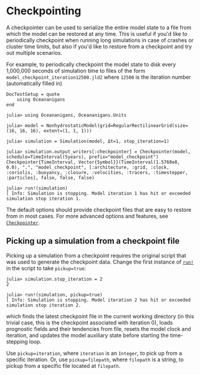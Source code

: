 # Checkpointing

A checkpointer can be used to serialize the entire model state to a file from which the model can be restored at any
time. This is useful if you'd like to periodically checkpoint when running long simulations in case of crashes or
cluster time limits, but also if you'd like to restore from a checkpoint and try out multiple scenarios.

For example, to periodically checkpoint the model state to disk every 1,000,000 seconds of simulation time to files of
the form `model_checkpoint_iteration12500.jld2` where `12500` is the iteration number (automatically filled in)

```@meta
DocTestSetup = quote
    using Oceananigans
end
```

```@example checkpointing
julia> using Oceananigans, Oceananigans.Units

julia> model = NonhydrostaticModel(grid=RegularRectilinearGrid(size=(16, 16, 16), extent=(1, 1, 1)))

julia> simulation = Simulation(model, Δt=1, stop_iteration=1)

julia> simulation.output_writers[:checkpointer] = Checkpointer(model, schedule=TimeInterval(5years), prefix="model_checkpoint")
Checkpointer{TimeInterval, Vector{Symbol}}(TimeInterval(1.5768e8, 0.0), ".", "model_checkpoint", [:architecture, :grid, :clock, :coriolis, :buoyancy, :closure, :velocities, :tracers, :timestepper, :particles], false, false, false)

julia> run!(simulation)
[ Info: Simulation is stopping. Model iteration 1 has hit or exceeded simulation stop iteration 1.
```

The default options should provide checkpoint files that are easy to restore from in most cases. For more advanced
options and features, see [`Checkpointer`](@ref).

## Picking up a simulation from a checkpoint file

Picking up a simulation from a checkpoint requires the original script that was
used to generate the checkpoint data. Change the first instance of [`run!`](@ref) in the script
to take `pickup=true`:

```@example checkpointing
julia> simulation.stop_iteration = 2
2

julia> run!(simulation, pickup=true)
[ Info: Simulation is stopping. Model iteration 2 has hit or exceeded simulation stop iteration 2.
```

which finds the latest checkpoint file in the current working directory (in this trivial case, this
is the checkpoint associated with iteration 0), loads prognostic fields and their tendencies from file,
resets the model clock and iteration, and updates the model auxiliary state before starting the time-stepping loop.

Use `pickup=iteration`, where `iteration` is an `Integer`, to pick up from a specific iteration.
Or, use `pickup=filepath`, where `filepath` is a string, to pickup from a specific file located
at `filepath`.

